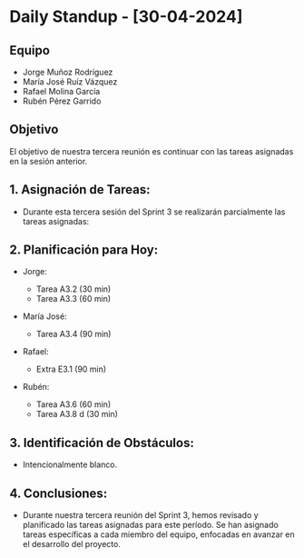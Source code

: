 # Daily Standup - [30-04-2024]

## Equipo
- Jorge Muñoz Rodríguez
- María José Ruíz Vázquez
- Rafael Molina García
- Rubén Pérez Garrido

## Objetivo
El objetivo de nuestra tercera reunión es continuar con las tareas asignadas en la sesión anterior.

## 1. **Asignación de Tareas:**
   - Durante esta tercera sesión del Sprint 3 se realizarán parcialmente las tareas asignadas:

## 2. **Planificación para Hoy:**
   
   - Jorge:
     - Tarea A3.2 (30 min)
     - Tarea A3.3 (60 min)
   
   - María José:
     - Tarea A3.4 (90 min)
   
   - Rafael:
     - Extra E3.1 (90 min)
   
   - Rubén:
     - Tarea A3.6 (60 min)
     - Tarea A3.8 d (30 min)

## 3. **Identificación de Obstáculos:**
  - Intencionalmente blanco.

  
## 4. **Conclusiones:**
  - Durante nuestra tercera reunión del Sprint 3, hemos revisado y planificado las tareas asignadas para este período. Se han asignado tareas específicas a cada miembro del equipo, enfocadas en avanzar en el desarrollo del proyecto.
